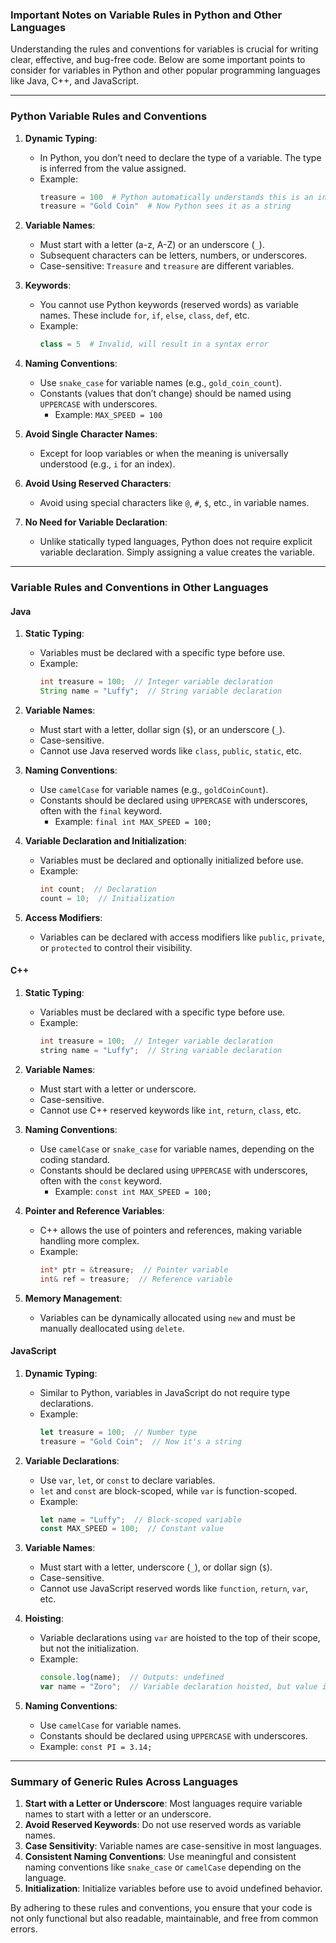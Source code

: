 ### Important Notes on Variable Rules in Python and Other Languages

Understanding the rules and conventions for variables is crucial for writing clear, effective, and bug-free code. Below are some important points to consider for variables in Python and other popular programming languages like Java, C++, and JavaScript.

---

### **Python Variable Rules and Conventions**

1. **Dynamic Typing**:
   - In Python, you don’t need to declare the type of a variable. The type is inferred from the value assigned.
   - Example: 
     ```python
     treasure = 100  # Python automatically understands this is an integer
     treasure = "Gold Coin"  # Now Python sees it as a string
     ```

2. **Variable Names**:
   - Must start with a letter (a-z, A-Z) or an underscore (`_`).
   - Subsequent characters can be letters, numbers, or underscores.
   - Case-sensitive: `Treasure` and `treasure` are different variables.

3. **Keywords**:
   - You cannot use Python keywords (reserved words) as variable names. These include `for`, `if`, `else`, `class`, `def`, etc.
   - Example:
     ```python
     class = 5  # Invalid, will result in a syntax error
     ```

4. **Naming Conventions**:
   - Use `snake_case` for variable names (e.g., `gold_coin_count`).
   - Constants (values that don’t change) should be named using `UPPERCASE` with underscores.
     - Example: `MAX_SPEED = 100`

5. **Avoid Single Character Names**:
   - Except for loop variables or when the meaning is universally understood (e.g., `i` for an index).

6. **Avoid Using Reserved Characters**:
   - Avoid using special characters like `@`, `#`, `$`, etc., in variable names.

7. **No Need for Variable Declaration**:
   - Unlike statically typed languages, Python does not require explicit variable declaration. Simply assigning a value creates the variable.

---

### **Variable Rules and Conventions in Other Languages**

#### **Java**

1. **Static Typing**:
   - Variables must be declared with a specific type before use.
   - Example:
     ```java
     int treasure = 100;  // Integer variable declaration
     String name = "Luffy";  // String variable declaration
     ```

2. **Variable Names**:
   - Must start with a letter, dollar sign (`$`), or an underscore (`_`).
   - Case-sensitive.
   - Cannot use Java reserved words like `class`, `public`, `static`, etc.

3. **Naming Conventions**:
   - Use `camelCase` for variable names (e.g., `goldCoinCount`).
   - Constants should be declared using `UPPERCASE` with underscores, often with the `final` keyword.
     - Example: `final int MAX_SPEED = 100;`

4. **Variable Declaration and Initialization**:
   - Variables must be declared and optionally initialized before use.
   - Example:
     ```java
     int count;  // Declaration
     count = 10;  // Initialization
     ```

5. **Access Modifiers**:
   - Variables can be declared with access modifiers like `public`, `private`, or `protected` to control their visibility.

#### **C++**

1. **Static Typing**:
   - Variables must be declared with a specific type before use.
   - Example:
     ```cpp
     int treasure = 100;  // Integer variable declaration
     string name = "Luffy";  // String variable declaration
     ```

2. **Variable Names**:
   - Must start with a letter or underscore.
   - Case-sensitive.
   - Cannot use C++ reserved keywords like `int`, `return`, `class`, etc.

3. **Naming Conventions**:
   - Use `camelCase` or `snake_case` for variable names, depending on the coding standard.
   - Constants should be declared using `UPPERCASE` with underscores, often with the `const` keyword.
     - Example: `const int MAX_SPEED = 100;`

4. **Pointer and Reference Variables**:
   - C++ allows the use of pointers and references, making variable handling more complex.
   - Example:
     ```cpp
     int* ptr = &treasure;  // Pointer variable
     int& ref = treasure;  // Reference variable
     ```

5. **Memory Management**:
   - Variables can be dynamically allocated using `new` and must be manually deallocated using `delete`.

#### **JavaScript**

1. **Dynamic Typing**:
   - Similar to Python, variables in JavaScript do not require type declarations.
   - Example:
     ```javascript
     let treasure = 100;  // Number type
     treasure = "Gold Coin";  // Now it's a string
     ```

2. **Variable Declarations**:
   - Use `var`, `let`, or `const` to declare variables.
   - `let` and `const` are block-scoped, while `var` is function-scoped.
   - Example:
     ```javascript
     let name = "Luffy";  // Block-scoped variable
     const MAX_SPEED = 100;  // Constant value
     ```

3. **Variable Names**:
   - Must start with a letter, underscore (`_`), or dollar sign (`$`).
   - Case-sensitive.
   - Cannot use JavaScript reserved words like `function`, `return`, `var`, etc.

4. **Hoisting**:
   - Variable declarations using `var` are hoisted to the top of their scope, but not the initialization.
   - Example:
     ```javascript
     console.log(name);  // Outputs: undefined
     var name = "Zoro";  // Variable declaration hoisted, but value is not
     ```

5. **Naming Conventions**:
   - Use `camelCase` for variable names.
   - Constants should be declared using `UPPERCASE` with underscores.
   - Example: `const PI = 3.14;`

---

### **Summary of Generic Rules Across Languages**

1. **Start with a Letter or Underscore**: Most languages require variable names to start with a letter or an underscore.
2. **Avoid Reserved Keywords**: Do not use reserved words as variable names.
3. **Case Sensitivity**: Variable names are case-sensitive in most languages.
4. **Consistent Naming Conventions**: Use meaningful and consistent naming conventions like `snake_case` or `camelCase` depending on the language.
5. **Initialization**: Initialize variables before use to avoid undefined behavior.

By adhering to these rules and conventions, you ensure that your code is not only functional but also readable, maintainable, and free from common errors.